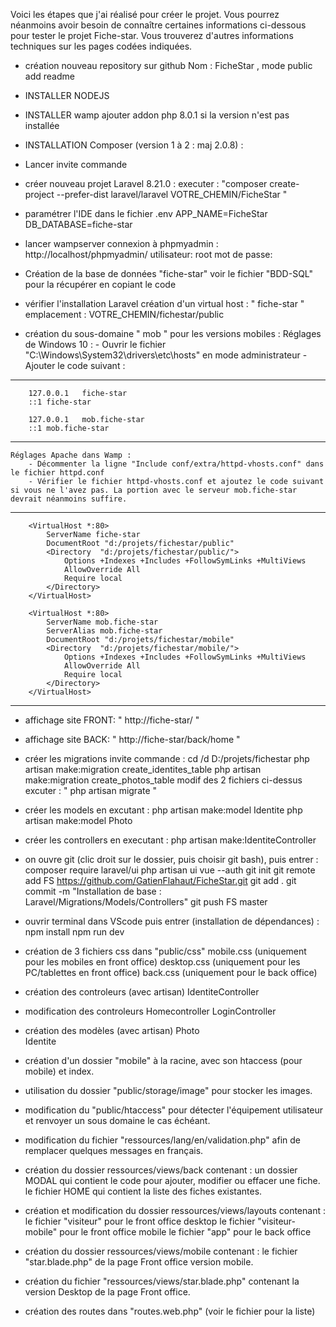 Voici les étapes que j'ai réalisé pour créer le projet. Vous pourrez néanmoins avoir besoin de connaître certaines informations ci-dessous pour tester le projet Fiche-star. Vous trouverez d'autres informations techniques sur les pages codées indiquées.


- création nouveau repository sur github
	Nom : FicheStar , 
	mode public 
	add readme 

- INSTALLER NODEJS

- INSTALLER wamp
	ajouter addon php 8.0.1 si la version n'est pas installée

- INSTALLATION Composer   (version 1 à 2 : maj 2.0.8) :  
	
- Lancer invite commande

- créer nouveau projet Laravel 8.21.0 :
	executer : "composer create-project --prefer-dist laravel/laravel VOTRE_CHEMIN/FicheStar " 

- paramétrer l'IDE dans le fichier .env
	APP_NAME=FicheStar
	DB_DATABASE=fiche-star

- lancer wampserver
	connexion à phpmyadmin : http://localhost/phpmyadmin/
	utilisateur:  root
	mot de passe:

- Création de la base de données "fiche-star"
	voir le fichier "BDD-SQL" pour la récupérer en copiant le code 

- vérifier l'installation Laravel
	création d'un virtual host : " fiche-star "
	emplacement : VOTRE_CHEMIN/fichestar/public

- création du sous-domaine " mob " pour les versions mobiles :
	Réglages de Windows 10 :
		- Ouvrir le fichier "C:\Windows\System32\drivers\etc\hosts" en mode administrateur
		- Ajouter le code suivant :
----------------------------------------------------------------------------------

		127.0.0.1	fiche-star
		::1	fiche-star

		127.0.0.1	mob.fiche-star
		::1	mob.fiche-star
		
----------------------------------------------------------------------------------
	Réglages Apache dans Wamp : 
		- Décommenter la ligne "Include conf/extra/httpd-vhosts.conf" dans le fichier httpd.conf
		- Vérifier le fichier httpd-vhosts.conf et ajoutez le code suivant si vous ne l'avez pas. La portion avec le serveur mob.fiche-star devrait néanmoins suffire.
----------------------------------------------------------------------------------

		<VirtualHost *:80>
			ServerName fiche-star
			DocumentRoot "d:/projets/fichestar/public"
			<Directory  "d:/projets/fichestar/public/">
				Options +Indexes +Includes +FollowSymLinks +MultiViews
				AllowOverride All
				Require local
			</Directory>
		</VirtualHost>

		<VirtualHost *:80>
			ServerName mob.fiche-star
			ServerAlias mob.fiche-star
			DocumentRoot "d:/projets/fichestar/mobile"
			<Directory  "d:/projets/fichestar/mobile/">
				Options +Indexes +Includes +FollowSymLinks +MultiViews
				AllowOverride All
				Require local
			</Directory>
		</VirtualHost>
		
-------------------------------------------------------------------

- affichage site FRONT: " http://fiche-star/ "
- affichage site BACK: " http://fiche-star/back/home "


- créer les migrations
	invite commande : cd /d D:/projets/fichestar
	php artisan make:migration create_identites_table
	php artisan make:migration create_photos_table
	modif des 2 fichiers ci-dessus
	excuter : " php artisan migrate "

- créer les models en excutant :
	php artisan make:model Identite
	php artisan make:model Photo

- créer les controllers en executant :
	php artisan make:IdentiteController

- on ouvre git (clic droit sur le dossier, puis choisir git bash), puis entrer :
	composer require laravel/ui
	php artisan ui vue --auth
	git init
	git remote add FS https://github.com/GatienFlahaut/FicheStar.git
	git add .
	git commit -m "Installation de base : Laravel/Migrations/Models/Controllers"
	git push FS master

- ouvrir terminal dans VScode puis entrer (installation de dépendances) :
	npm install 
	npm run dev

- création de 3 fichiers css dans "public/css"
    mobile.css (uniquement pour les mobiles en front office)
	desktop.css (uniquement pour les PC/tablettes en front office)
	back.css (uniquement  pour le back office)

- création des controleurs (avec artisan)
	IdentiteController
	
- modification des controleurs
	Homecontroller
	LoginController

- création des modèles (avec artisan)
    Photo  
    Identite

- création d'un dossier "mobile" à la racine, avec son htaccess (pour mobile) et index.

- utilisation du dossier "public/storage/image" pour stocker les images.

- modification du "public/htaccess" pour détecter l'équipement utilisateur et renvoyer un sous domaine le cas échéant.

- modification du fichier "ressources/lang/en/validation.php" afin de remplacer quelques messages en français.

- création du dossier ressources/views/back contenant :
	un dossier MODAL qui contient le code pour ajouter, modifier ou effacer une fiche.
	le fichier HOME qui contient la liste des fiches existantes.
	
- création et modification du dossier ressources/views/layouts contenant :
	le fichier "visiteur" pour le front office desktop
	le fichier "visiteur-mobile" pour le front office mobile
	le fichier "app" pour le back office
	
- création du dossier ressources/views/mobile contenant :
	le fichier "star.blade.php" de la page Front office version mobile.
	
- création du fichier "ressources/views/star.blade.php" contenant la version Desktop de la page Front office.

- création des routes dans "routes.web.php" (voir le fichier pour la liste)

